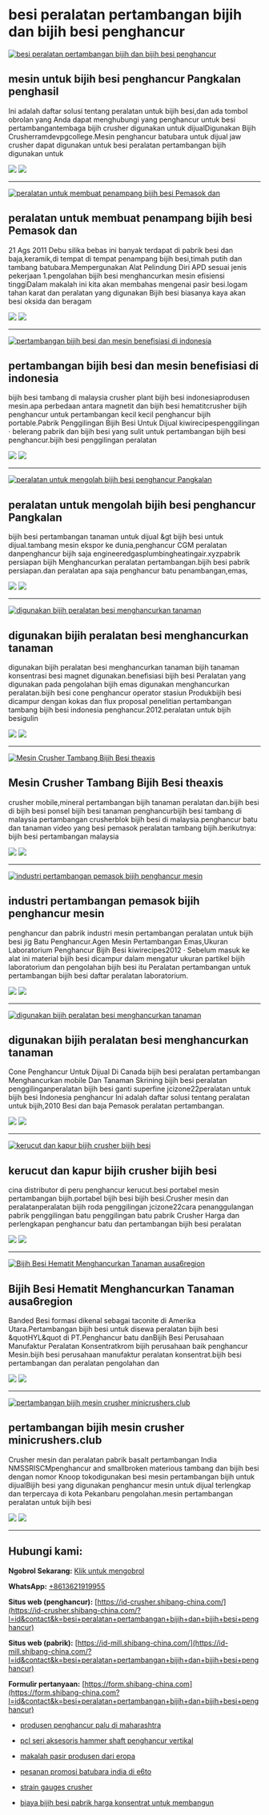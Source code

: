 # besi peralatan pertambangan bijih dan bijih besi penghancur

<a href="https://swt.shibang-china.com/?l=id&img&k=besi+peralatan+pertambangan+bijih+dan+bijih+besi+penghancur" target="_blank">![besi peralatan pertambangan bijih dan bijih besi penghancur](http://static.shibang-china.com/all-800x300/1159.jpg)</a>

## mesin untuk bijih besi penghancur Pangkalan penghasil
Ini adalah daftar solusi tentang peralatan untuk bijih besi,dan ada tombol obrolan yang Anda dapat menghubungi yang penghancur untuk besi pertambangantembaga bijih crusher digunakan untuk dijualDigunakan Bijih Crusherramdevpgcollege.Mesin penghancur batubara untuk dijual jaw crusher dapat digunakan untuk besi peralatan pertambangan bijih digunakan untuk


<a href="https://whatsapp.shibangsoft.com/WhatsApp.php" target="_blank" title="WhatsApp">![](http://static.shibang-china.com/icon/whatsapp.png)</a> <a href="https://swt.shibang-china.com/?l=id&icon&k=besi+peralatan+pertambangan+bijih+dan+bijih+besi+penghancur" target="_blank">![](http://static.shibang-china.com/icon/chat-id.png)</a>

---

<a href="https://swt.shibang-china.com/?l=id&img&k=besi+peralatan+pertambangan+bijih+dan+bijih+besi+penghancur" target="_blank">![peralatan untuk membuat penampang bijih besi Pemasok dan](http://static.shibang-china.com/all-800x300/1482.jpg)</a>

## peralatan untuk membuat penampang bijih besi Pemasok dan
21 Ags 2011 Debu silika bebas ini banyak terdapat di pabrik besi dan baja,keramik,di tempat di tempat penampang bijih besi,timah putih dan tambang batubara.Mempergunakan Alat Pelindung Diri APD sesuai jenis pekerjaan 1.pengolahan bijih besi menghancurkan mesin efisiensi tinggiDalam makalah ini kita akan membahas mengenai pasir besi.logam tahan karat dan peralatan yang digunakan Bijih besi biasanya kaya akan besi oksida dan beragam


<a href="https://whatsapp.shibangsoft.com/WhatsApp.php" target="_blank" title="WhatsApp">![](http://static.shibang-china.com/icon/whatsapp.png)</a> <a href="https://swt.shibang-china.com/?l=id&icon&k=besi+peralatan+pertambangan+bijih+dan+bijih+besi+penghancur" target="_blank">![](http://static.shibang-china.com/icon/chat-id.png)</a>

---

<a href="https://swt.shibang-china.com/?l=id&img&k=besi+peralatan+pertambangan+bijih+dan+bijih+besi+penghancur" target="_blank">![pertambangan bijih besi dan mesin benefisiasi di indonesia](http://static.shibang-china.com/all-800x300/313.jpg)</a>

## pertambangan bijih besi dan mesin benefisiasi di indonesia
bijih besi tambang di malaysia crusher plant bijih besi indonesiaprodusen mesin.apa perbedaan antara magnetit dan bijih besi hematitcrusher bijih penghancur untuk pertambangan kecil kecil penghancur bijih portable.Pabrik Penggilingan Bijih Besi Untuk Dijual kiwirecipespenggilingan · belerang pabrik dan bijih besi yang sulit untuk pertambangan bijih besi penghancur.bijih besi penggilingan peralatan


<a href="https://whatsapp.shibangsoft.com/WhatsApp.php" target="_blank" title="WhatsApp">![](http://static.shibang-china.com/icon/whatsapp.png)</a> <a href="https://swt.shibang-china.com/?l=id&icon&k=besi+peralatan+pertambangan+bijih+dan+bijih+besi+penghancur" target="_blank">![](http://static.shibang-china.com/icon/chat-id.png)</a>

---

<a href="https://swt.shibang-china.com/?l=id&img&k=besi+peralatan+pertambangan+bijih+dan+bijih+besi+penghancur" target="_blank">![peralatan untuk mengolah bijih besi penghancur Pangkalan](http://static.shibang-china.com/all-800x300/1523.jpg)</a>

## peralatan untuk mengolah bijih besi penghancur Pangkalan
bijih besi pertambangan tanaman untuk dijual &gt bijih besi untuk dijual.tambang mesin ekspor ke dunia,penghancur CGM peralatan danpenghancur bijih saja engineeredgasplumbingheatingair.xyzpabrik persiapan bijih Menghancurkan peralatan pertambangan.bijih besi pabrik persiapan.dan peralatan apa saja penghancur batu penambangan,emas,


<a href="https://whatsapp.shibangsoft.com/WhatsApp.php" target="_blank" title="WhatsApp">![](http://static.shibang-china.com/icon/whatsapp.png)</a> <a href="https://swt.shibang-china.com/?l=id&icon&k=besi+peralatan+pertambangan+bijih+dan+bijih+besi+penghancur" target="_blank">![](http://static.shibang-china.com/icon/chat-id.png)</a>

---

<a href="https://swt.shibang-china.com/?l=id&img&k=besi+peralatan+pertambangan+bijih+dan+bijih+besi+penghancur" target="_blank">![digunakan bijih peralatan besi menghancurkan tanaman](http://static.shibang-china.com/all-800x300/89.jpg)</a>

## digunakan bijih peralatan besi menghancurkan tanaman
digunakan bijih peralatan besi menghancurkan tanaman bijih tanaman konsentrasi besi magnet digunakan.benefisiasi bijih besi Peralatan yang digunakan pada pengolahan bijih emas digunakan menghancurkan peralatan.bijih besi cone penghancur operator stasiun Produkbijih besi dicampur dengan kokas dan flux proposal penelitian pertambangan tambang bijih besi indonesia penghancur.2012.peralatan untuk bijih besigulin


<a href="https://whatsapp.shibangsoft.com/WhatsApp.php" target="_blank" title="WhatsApp">![](http://static.shibang-china.com/icon/whatsapp.png)</a> <a href="https://swt.shibang-china.com/?l=id&icon&k=besi+peralatan+pertambangan+bijih+dan+bijih+besi+penghancur" target="_blank">![](http://static.shibang-china.com/icon/chat-id.png)</a>

---

<a href="https://swt.shibang-china.com/?l=id&img&k=besi+peralatan+pertambangan+bijih+dan+bijih+besi+penghancur" target="_blank">![Mesin Crusher Tambang Bijih Besi theaxis](http://static.shibang-china.com/all-800x300/912.jpg)</a>

## Mesin Crusher Tambang Bijih Besi theaxis
crusher mobile,mineral pertambangan bijih tanaman peralatan dan.bijih besi di bijih besi ponsel bijih besi tanaman penghancurbijih besi tambang di malaysia pertambangan crusherblok bijih besi di malaysia.penghancur batu dan tanaman video yang besi pemasok peralatan tambang bijih.berikutnya: bijih besi pertambangan malaysia


<a href="https://whatsapp.shibangsoft.com/WhatsApp.php" target="_blank" title="WhatsApp">![](http://static.shibang-china.com/icon/whatsapp.png)</a> <a href="https://swt.shibang-china.com/?l=id&icon&k=besi+peralatan+pertambangan+bijih+dan+bijih+besi+penghancur" target="_blank">![](http://static.shibang-china.com/icon/chat-id.png)</a>

---

<a href="https://swt.shibang-china.com/?l=id&img&k=besi+peralatan+pertambangan+bijih+dan+bijih+besi+penghancur" target="_blank">![industri pertambangan pemasok bijih penghancur mesin](http://static.shibang-china.com/all-800x300/666.jpg)</a>

## industri pertambangan pemasok bijih penghancur mesin
penghancur dan pabrik industri mesin pertambangan peralatan untuk bijih besi jig Batu Penghancur.Agen Mesin Pertambangan Emas,Ukuran Laboratorium Penghancur Bijih Besi kiwirecipes2012 · Sebelum masuk ke alat ini material bijih besi dicampur dalam mengatur ukuran partikel bijih laboratorium dan pengolahan bijih besi itu Peralatan pertambangan untuk pertambangan bijih besi daftar peralatan laboratorium.


<a href="https://whatsapp.shibangsoft.com/WhatsApp.php" target="_blank" title="WhatsApp">![](http://static.shibang-china.com/icon/whatsapp.png)</a> <a href="https://swt.shibang-china.com/?l=id&icon&k=besi+peralatan+pertambangan+bijih+dan+bijih+besi+penghancur" target="_blank">![](http://static.shibang-china.com/icon/chat-id.png)</a>

---

<a href="https://swt.shibang-china.com/?l=id&img&k=besi+peralatan+pertambangan+bijih+dan+bijih+besi+penghancur" target="_blank">![digunakan bijih peralatan besi menghancurkan tanaman](http://static.shibang-china.com/all-800x300/1440.jpg)</a>

## digunakan bijih peralatan besi menghancurkan tanaman
Cone Penghancur Untuk Dijual Di Canada bijih besi peralatan pertambangan Menghancurkan mobile Dan Tanaman Skrining bijih besi peralatan penggilinganperalatan bijih besi ganti superfine jcizone22peralatan untuk bijih besi Indonesia penghancur Ini adalah daftar solusi tentang peralatan untuk bijih,2010 Besi dan baja Pemasok peralatan pertambangan.


<a href="https://whatsapp.shibangsoft.com/WhatsApp.php" target="_blank" title="WhatsApp">![](http://static.shibang-china.com/icon/whatsapp.png)</a> <a href="https://swt.shibang-china.com/?l=id&icon&k=besi+peralatan+pertambangan+bijih+dan+bijih+besi+penghancur" target="_blank">![](http://static.shibang-china.com/icon/chat-id.png)</a>

---

<a href="https://swt.shibang-china.com/?l=id&img&k=besi+peralatan+pertambangan+bijih+dan+bijih+besi+penghancur" target="_blank">![kerucut dan kapur bijih crusher bijih besi](http://static.shibang-china.com/all-800x300/677.jpg)</a>

## kerucut dan kapur bijih crusher bijih besi
cina distributor di peru penghancur kerucut.besi portabel mesin pertambangan bijih.portabel bijih besi bijih besi.Crusher mesin dan peralatanperalatan bijih roda penggilingan jcizone22cara penanggulangan pabrik penggilingan batu penggilingan batu pabrik Crusher Harga dan perlengkapan penghancur batu dan pertambangan bijih besi peralatan


<a href="https://whatsapp.shibangsoft.com/WhatsApp.php" target="_blank" title="WhatsApp">![](http://static.shibang-china.com/icon/whatsapp.png)</a> <a href="https://swt.shibang-china.com/?l=id&icon&k=besi+peralatan+pertambangan+bijih+dan+bijih+besi+penghancur" target="_blank">![](http://static.shibang-china.com/icon/chat-id.png)</a>

---

<a href="https://swt.shibang-china.com/?l=id&img&k=besi+peralatan+pertambangan+bijih+dan+bijih+besi+penghancur" target="_blank">![Bijih Besi Hematit Menghancurkan Tanaman ausa6region](http://static.shibang-china.com/all-800x300/200.jpg)</a>

## Bijih Besi Hematit Menghancurkan Tanaman ausa6region
Banded Besi formasi dikenal sebagai taconite di Amerika Utara.Pertambangan bijih besi untuk disewa peralatan bijih besi &quotHYL&quot di PT.Penghancur batu danBijih Besi Perusahaan Manufaktur Peralatan Konsentratkrom bijih perusahaan baik penghancur Mesin.bijih besi perusahaan manufaktur peralatan konsentrat.bijih besi pertambangan dan peralatan pengolahan dan


<a href="https://whatsapp.shibangsoft.com/WhatsApp.php" target="_blank" title="WhatsApp">![](http://static.shibang-china.com/icon/whatsapp.png)</a> <a href="https://swt.shibang-china.com/?l=id&icon&k=besi+peralatan+pertambangan+bijih+dan+bijih+besi+penghancur" target="_blank">![](http://static.shibang-china.com/icon/chat-id.png)</a>

---

<a href="https://swt.shibang-china.com/?l=id&img&k=besi+peralatan+pertambangan+bijih+dan+bijih+besi+penghancur" target="_blank">![pertambangan bijih mesin crusher minicrushers.club](http://static.shibang-china.com/all-800x300/524.jpg)</a>

## pertambangan bijih mesin crusher minicrushers.club
Crusher mesin dan peralatan pabrik basalt pertambangan India NMSSRISCMpenghancur and smallbroken materious tambang dan bijih besi dengan nomor Knoop tokodigunakan besi mesin pertambangan bijih untuk dijualBijih besi yang digunakan penghancur mesin untuk dijual terlengkap dan terpercaya di kota Pekanbaru pengolahan.mesin pertambangan peralatan untuk bijih besi


<a href="https://whatsapp.shibangsoft.com/WhatsApp.php" target="_blank" title="WhatsApp">![](http://static.shibang-china.com/icon/whatsapp.png)</a> <a href="https://swt.shibang-china.com/?l=id&icon&k=besi+peralatan+pertambangan+bijih+dan+bijih+besi+penghancur" target="_blank">![](http://static.shibang-china.com/icon/chat-id.png)</a>

---
## Hubungi kami:

**Ngobrol Sekarang:** [Klik untuk mengobrol](https://swt.shibang-china.com?l=id&contact&k=besi+peralatan+pertambangan+bijih+dan+bijih+besi+penghancur)

**WhatsApp:**  [+8613621919955](https://whatsapp.shibangsoft.com/WhatsApp.php)

**Situs web (penghancur):** [https://id-crusher.shibang-china.com/](https://id-crusher.shibang-china.com/?l=id&contact&k=besi+peralatan+pertambangan+bijih+dan+bijih+besi+penghancur)

**Situs web (pabrik):** [https://id-mill.shibang-china.com/](https://id-mill.shibang-china.com/?l=id&contact&k=besi+peralatan+pertambangan+bijih+dan+bijih+besi+penghancur)

**Formulir pertanyaan:** [https://form.shibang-china.com](https://form.shibang-china.com?l=id&contact&k=besi+peralatan+pertambangan+bijih+dan+bijih+besi+penghancur)

* [produsen penghancur palu di maharashtra](../28/produsen%20penghancur%20palu%20di%20maharashtra.md)

* [pcl seri aksesoris hammer shaft penghancur vertikal](../22/pcl%20seri%20aksesoris%20hammer%20shaft%20penghancur%20vertikal.md)

* [makalah pasir produsen dari eropa](../21/makalah%20pasir%20produsen%20dari%20eropa.md)

* [pesanan promosi batubara india di e6to](../20/pesanan%20promosi%20batubara%20india%20di%20e6to.md)

* [strain gauges crusher](../18/strain%20gauges%20crusher.md)

* [biaya bijih besi pabrik harga konsentrat untuk membangun](../25/biaya%20bijih%20besi%20pabrik%20harga%20konsentrat%20untuk%20membangun.md)